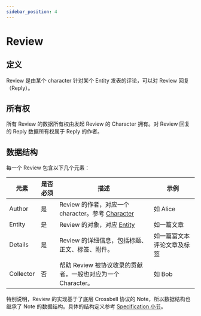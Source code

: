 ```yaml
---
sidebar_position: 4
---
```


# Review

## 定义

Review 是由某个 character 针对某个 Entity 发表的评论，可以对 Review 回复（Reply）。

## 所有权

所有 Review 的数据所有权由发起 Review 的 Character 拥有。对 Review 回复的 Reply 数据所有权属于 Reply 的作者。

## 数据结构

每一个 Review 包含以下几个元素：

| 元素      | 是否必须 | 描述                                                             | 示例                       |
| --------- | -------- | ---------------------------------------------------------------- | -------------------------- |
| Author    | 是       | Review 的作者，对应一个 character。参考 [Character](./character) | 如 Alice                   |
| Entity    | 是       | Review 的对象，对应 [Entity](./entity)                           | 如一篇文章                 |
| Details   | 是       | Review 的详细信息，包括标题、正文、标签、附件。                  | 如一篇富文本评论文章及标签 |
| Collector | 否       | 帮助 Review 被协议收录的贡献者，一般也对应为一个 Character。     | 如 Bob                     |

特别说明，Review 的实现基于了底层 Crossbell 协议的 Note，所以数据结构也继承了 Note 的数据结构。具体的结构定义参考 [Specification 小节](../nomexer-sdks/specification)。
